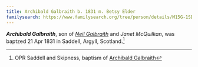```yaml
---
title: Archibald Galbraith b. 1831 m. Betsy Elder
familysearch: https://www.familysearch.org/tree/person/details/M15G-1SD
---
```

***Archibald Galbraith***, son of *[Neil Galbraith](galbraith-neil-1797-mcquilkan.md)* and *Janet McQuilkan*, was baptzed 21 Apr 1831 in Saddell, Argyll, Scotland.[^birth]


[^birth]: OPR Saddell and Skipness, baptism of [Archibald Galbraith](/sources/opr-saddell-skipness-births.md#1831-04-21-archibald-galbraith)

